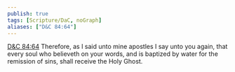 ```yaml
---
publish: true
tags: [Scripture/DaC, noGraph]
aliases: ["D&C 84:64"]
---
```

[D&C 84:64](https://churchofjesuschrist.org/study/scriptures/dc-testament/dc/84?lang=eng&id=p64#p64) Therefore, as I said unto mine apostles I say unto you again, that every soul who believeth on your words, and is baptized by water for the remission of sins, shall receive the Holy Ghost.
